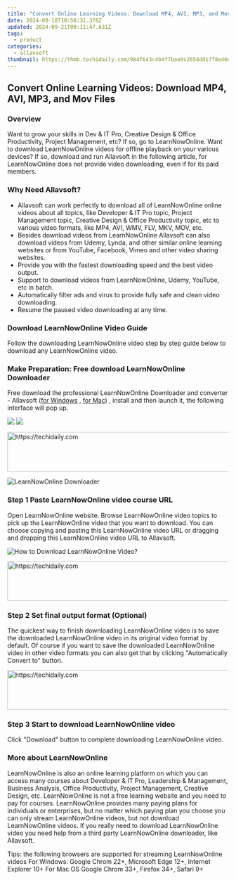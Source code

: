 ```yaml
---
title: "Convert Online Learning Videos: Download MP4, AVI, MP3, and Mov Files"
date: 2024-09-18T10:50:31.378Z
updated: 2024-09-21T09:11:47.631Z
tags:
  - product
categories:
  - allavsoft
thumbnail: https://thmb.techidaily.com/984f643c4b4f7bae0c2654dd17f8e46d49464b1fbd02ad27cef488f7c4915f8e.jpg
---
```


## Convert Online Learning Videos: Download MP4, AVI, MP3, and Mov Files

### Overview

Want to grow your skills in Dev & IT Pro, Creative Design & Office Productivity, Project Management, etc? If so, go to LearnNowOnline. Want to download LearnNowOnline videos for offline playback on your various devices? If so, download and run Allavsoft in the following article, for LearnNowOnline does not provide video downloading, even if for its paid members.

### Why Need Allavsoft?

* Allavsoft can work perfectly to download all of LearnNowOnline online videos about all topics, like Developer & IT Pro topic, Project Management topic, Creative Design & Office Productivity topic, etc to various video formats, like MP4, AVI, WMV, FLV, MKV, MOV, etc.
* Besides download videos from LearnNowOnline Allavsoft can also download videos from Udemy, Lynda, and other similar online learning websites or from YouTube, Facebook, Vimeo and other video sharing websites.
* Provide you with the fastest downloading speed and the best video output.
* Support to download videos from LearnNowOnline, Udemy, YouTube, etc in batch.
* Automatically filter ads and virus to provide fully safe and clean video downloading.
* Resume the paused video downloading at any time.

### Download LearnNowOnline Video Guide

Follow the downloading LearnNowOnline video step by step guide below to download any LearnNowOnline video.

### Make Preparation: Free download LearnNowOnline Downloader

Free download the professional LearnNowOnline Downloader and converter - Allavsoft ([for Windows](https://tools.techidaily.com/allavsoft/products/) , [for Mac](https://tools.techidaily.com/allavsoft/products/)) , install and then launch it, the following interface will pop up.

[![](https://www.allavsoft.com/how-to/../images/how-to/free-download-win.jpg)](https://tools.techidaily.com/allavsoft/products/) [![](https://www.allavsoft.com/how-to/../images/how-to/free-download-mac.jpg)](https://tools.techidaily.com/allavsoft/products/)

<!-- affiliate ads begin -->
<a href="https://appsumo.8odi.net/c/5597632/2044586/7443" target="_top" id="2044586">
  <img src="//a.impactradius-go.com/display-ad/7443-2044586" border="0" alt="https://techidaily.com" width="728" height="90"/>
</a>
<img height="0" width="0" src="https://appsumo.8odi.net/i/5597632/2044586/7443" style="position:absolute;visibility:hidden;" border="0" />
<!-- affiliate ads end -->

![LearnNowOnline Downloader](https://www.allavsoft.com/how-to/../images/allavsoft/screen-shot-600.jpg)

### Step 1 Paste LearnNowOnline video course URL

Open LearnNowOnline website. Browse LearnNowOnline video topics to pick up the LearnNowOnline video that you want to download. You can choose copying and pasting this LearnNowOnline video URL or dragging and dropping this LearnNowOnline video URL to Allavsoft.

![How to Download LearnNowOnline Video?](https://www.allavsoft.com/how-to/../images/how-to/download-rtmp-video/download-rtmp-video.jpg)

<!-- affiliate ads begin -->
<a href="https://unicoeye.pxf.io/c/5597632/2134240/18498" target="_top" id="2134240">
  <img src="//a.impactradius-go.com/display-ad/18498-2134240" border="0" alt="https://techidaily.com" width="540" height="90"/>
</a>
<img height="0" width="0" src="https://unicoeye.pxf.io/i/5597632/2134240/18498" style="position:absolute;visibility:hidden;" border="0" />
<!-- affiliate ads end -->

### Step 2 Set final output format (Optional)

The quickest way to finish downloading LearnNowOnline video is to save the downloaded LearnNowOnline video in its original video format by default. Of course if you want to save the downloaded LearnNowOnline video in other video formats you can also get that by clicking "Automatically Convert to" button.

<!-- affiliate ads begin -->
<a href="https://laganoo.pxf.io/c/5597632/1528688/16446" target="_top" id="1528688">
  <img src="//a.impactradius-go.com/display-ad/16446-1528688" border="0" alt="https://techidaily.com" width="728" height="90"/>
</a>
<img height="0" width="0" src="https://laganoo.pxf.io/i/5597632/1528688/16446" style="position:absolute;visibility:hidden;" border="0" />
<!-- affiliate ads end -->

### Step 3 Start to download LearnNowOnline video

Click "Download" button to complete downloading LearnNowOnline video.

### More about LearnNowOnline

LearnNowOnline is also an online learning platform on which you can access many courses about Developer & IT Pro, Leadership & Management, Business Analysis, Office Productivity, Project Management, Creative Design, etc. LearnNowOnline is not a free learning website and you need to pay for courses. LearnNowOnline provides many paying plans for individuals or enterprises, but no matter which paying plan you choose you can only stream LearnNowOnline videos, but not download LearnNowOnline videos. If you really need to download LearnNowOnline video you need help from a third party LearnNowOnline downloader, like Allavsoft.

Tips: the following browsers are supported for streaming LearnNowOnline videos For Windows: Google Chrom 22+, Microsoft Edge 12+, Internet Explorer 10+ For Mac OS Google Chrom 33+, Firefox 34+, Safari 9+

<ins class="adsbygoogle"
     style="display:block"
     data-ad-format="autorelaxed"
     data-ad-client="ca-pub-7571918770474297"
     data-ad-slot="1223367746"></ins>

<ins class="adsbygoogle"
     style="display:block"
     data-ad-client="ca-pub-7571918770474297"
     data-ad-slot="8358498916"
     data-ad-format="auto"
     data-full-width-responsive="true"></ins>




